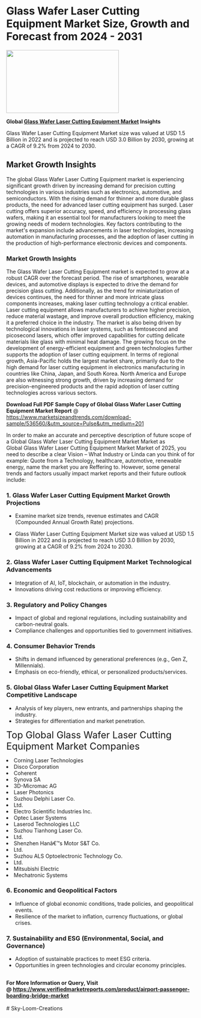<H1>Glass Wafer Laser Cutting Equipment Market Size, Growth and Forecast from 2024 - 2031</H1><img class="aligncenter size-medium wp-image-584254" src="https://thirdeyenews.in/wp-content/uploads/2024/09/Global-Market-Research-300x168.jpeg" alt="" width="300" height="168" /><p><strong>Global&nbsp;<a href="https://www.marketsizeandtrends.com/download-sample/536560/&amp;utm_source=Pulse&amp;utm_medium=201">Glass Wafer Laser Cutting Equipment Market</a> Insights</strong></p><p>Glass Wafer Laser Cutting Equipment Market size was valued at USD 1.5 Billion in 2022 and is projected to reach USD 3.0 Billion by 2030, growing at a CAGR of 9.2% from 2024 to 2030.</p><p><h2>Market Growth Insights</h2> The global Glass Wafer Laser Cutting Equipment market is experiencing significant growth driven by increasing demand for precision cutting technologies in various industries such as electronics, automotive, and semiconductors. With the rising demand for thinner and more durable glass products, the need for advanced laser cutting equipment has surged. Laser cutting offers superior accuracy, speed, and efficiency in processing glass wafers, making it an essential tool for manufacturers looking to meet the growing needs of modern technologies. Key factors contributing to the market's expansion include advancements in laser technologies, increasing automation in manufacturing processes, and the adoption of laser cutting in the production of high-performance electronic devices and components. <h3>Market Growth Insights</h3> The Glass Wafer Laser Cutting Equipment market is expected to grow at a robust CAGR over the forecast period. The rise of smartphones, wearable devices, and automotive displays is expected to drive the demand for precision glass cutting. Additionally, as the trend for miniaturization of devices continues, the need for thinner and more intricate glass components increases, making laser cutting technology a critical enabler. Laser cutting equipment allows manufacturers to achieve higher precision, reduce material wastage, and improve overall production efficiency, making it a preferred choice in the industry. The market is also being driven by technological innovations in laser systems, such as femtosecond and picosecond lasers, which offer improved capabilities for cutting delicate materials like glass with minimal heat damage. The growing focus on the development of energy-efficient equipment and green technologies further supports the adoption of laser cutting equipment. In terms of regional growth, Asia-Pacific holds the largest market share, primarily due to the high demand for laser cutting equipment in electronics manufacturing in countries like China, Japan, and South Korea. North America and Europe are also witnessing strong growth, driven by increasing demand for precision-engineered products and the rapid adoption of laser cutting technologies across various sectors. </p><p><span class=""><strong>Download Full PDF Sample Copy of Global Glass Wafer Laser Cutting Equipment Market Report</strong> @ <a href="https://www.marketsizeandtrends.com/download-sample/536560/&amp;utm_source=Pulse&amp;utm_medium=201" target="_blank">https://www.marketsizeandtrends.com/download-sample/536560/&amp;utm_source=Pulse&amp;utm_medium=201</a></span></p><p>In order to make an accurate and perceptive description of future scope of a Global&nbsp;Glass Wafer Laser Cutting Equipment Market Market as Global&nbsp;Glass Wafer Laser Cutting Equipment Market Market of 2025, you need to describe a clear Vision &ndash; What Industry or Linda can you think of for example: Quote from a Technology, healthcare, automotive, renewable energy, name the market you are Reffering to. However, some general trends and factors usually impact market reports and their future outlook include:</p><h3>1.&nbsp;<strong>Glass Wafer Laser Cutting Equipment Market Growth Projections</strong></h3><ul><li>Examine market size trends, revenue estimates and CAGR (Compounded Annual Growth Rate) projections.</li><li><p>Glass Wafer Laser Cutting Equipment Market size was valued at USD 1.5 Billion in 2022 and is projected to reach USD 3.0 Billion by 2030, growing at a CAGR of 9.2% from 2024 to 2030.</p></li></ul><h3>2.&nbsp;<strong>Glass Wafer Laser Cutting Equipment Market Technological Advancements</strong></h3><ul><li>Integration of AI, IoT, blockchain, or automation in the industry.</li><li>Innovations driving cost reductions or improving efficiency.</li></ul><h3>3.&nbsp;<strong>Regulatory and Policy Changes</strong></h3><ul><li>Impact of global and regional regulations, including sustainability and carbon-neutral goals.</li><li>Compliance challenges and opportunities tied to government initiatives.</li></ul><h3>4.&nbsp;<strong>Consumer Behavior Trends</strong></h3><ul><li>Shifts in demand influenced by generational preferences (e.g., Gen Z, Millennials).</li><li>Emphasis on eco-friendly, ethical, or personalized products/services.</li></ul><h3>5.&nbsp;<strong>Global Glass Wafer Laser Cutting Equipment Market Competitive Landscape</strong></h3><ul><li>Analysis of key players, new entrants, and partnerships shaping the industry.</li><li>Strategies for differentiation and market penetration.</li></ul><p data-pm-slice="1 1 []"><span style="color: inherit; font-family: inherit; font-size: 25px;">Top Global Glass Wafer Laser Cutting Equipment Market Companies</span></p><div class="" data-test-id=""><p><li>Corning Laser Technologies</li><li> Disco Corporation</li><li> Coherent</li><li> Synova SA</li><li> 3D-Micromac AG</li><li> Laser Photonics</li><li> Suzhou Delphi Laser Co.</li><li> Ltd.</li><li> Electro Scientific Industries Inc.</li><li> Optec Laser Systems</li><li> Laserod Technologies LLC</li><li> Suzhou Tianhong Laser Co.</li><li> Ltd.</li><li> Shenzhen Hanâ€™s Motor S&T Co.</li><li> Ltd.</li><li> Suzhou ALS Optoelectronic Technology Co.</li><li> Ltd.</li><li> Mitsubishi Electric</li><li> Mechatronic Systems</li></p></div><h3>6.&nbsp;<strong>Economic and Geopolitical Factors</strong></h3><ul><li>Influence of global economic conditions, trade policies, and geopolitical events.</li><li>Resilience of the market to inflation, currency fluctuations, or global crises.</li></ul><h3>7.&nbsp;<strong>Sustainability and ESG (Environmental, Social, and Governance)</strong></h3><ul><li>Adoption of sustainable practices to meet ESG criteria.</li><li>Opportunities in green technologies and circular economy principles.</li></ul><h2><strong style="font-size: 14px;">For More Information or Query, Visit @&nbsp;</strong><a style="background-color: #ffffff; font-size: 14px;" href="https://www.marketsizeandtrends.com/report/glass-wafer-laser-cutting-equipment-market/" target="_blank">https://www.verifiedmarketreports.com/product/airport-passenger-boarding-bridge-market</a></h2># Sky-Loom-Creations
